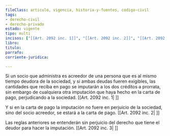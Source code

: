 ```yaml
---
fileClass: articulo, vigencia, historia-y-fuentes, codigo-civil
tags:
- derecho-civil
- derecho-privado
estado: vigente
tipo: multi
incisos: ["[[Art. 2092 inc. 1]]", "[[Art. 2092 inc. 2]]", "[[Art. 2092 inc. 3]]"]
libro:
titulo:
parrafo:
corriente-juridica:

---
```

Si un socio que administra es acreedor de una persona que es al mismo tiempo deudora de la sociedad, y si ambas deudas fueren exigibles, las cantidades que reciba en pago se imputarán a los dos créditos a prorrata, sin embargo de cualquiera otra imputación que haya hecho en la carta de pago, perjudicando a la sociedad. [[Art. 2092 inc. 1| ]]

Y si en la carta de pago la imputación no fuere en perjuicio de la sociedad, sino del socio acreedor, se estará a la carta de pago. [[Art. 2092 inc. 2| ]]

Las reglas anteriores se entenderán sin perjuicio del derecho que tiene el deudor para hacer la imputación. [[Art. 2092 inc. 3| ]]